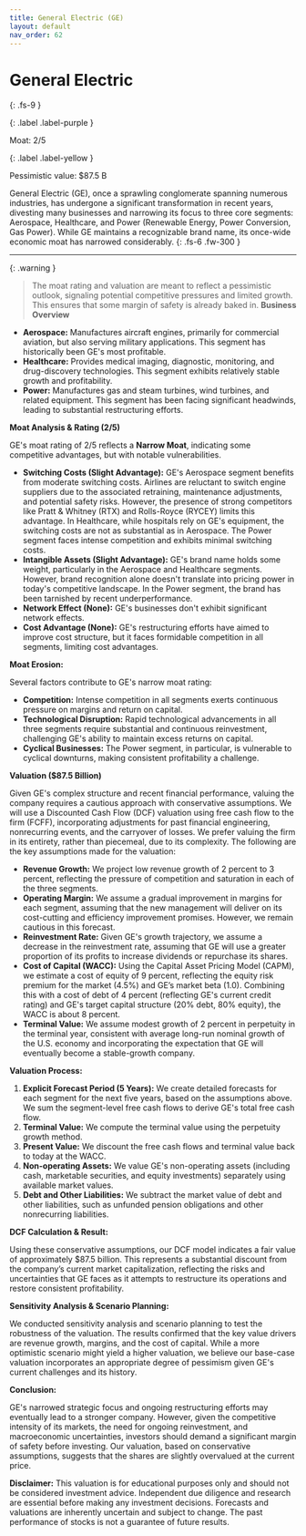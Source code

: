 ```yaml
---
title: General Electric (GE)
layout: default
nav_order: 62
---
```


# General Electric
{: .fs-9 }

{: .label .label-purple }

Moat: 2/5

{: .label .label-yellow }

Pessimistic value: $87.5 B

General Electric (GE), once a sprawling conglomerate spanning numerous industries, has undergone a significant transformation in recent years, divesting many businesses and narrowing its focus to three core segments: Aerospace, Healthcare, and Power (Renewable Energy, Power Conversion, Gas Power). While GE maintains a recognizable brand name, its once-wide economic moat has narrowed considerably.
{: .fs-6 .fw-300 }

---

{: .warning } 
>The moat rating and valuation are meant to reflect a pessimistic outlook, signaling potential competitive pressures and limited growth. This ensures that some margin of safety is already baked in.
**Business Overview**

* **Aerospace:** Manufactures aircraft engines, primarily for commercial aviation, but also serving military applications. This segment has historically been GE's most profitable.
* **Healthcare:** Provides medical imaging, diagnostic, monitoring, and drug-discovery technologies. This segment exhibits relatively stable growth and profitability.
* **Power:** Manufactures gas and steam turbines, wind turbines, and related equipment. This segment has been facing significant headwinds, leading to substantial restructuring efforts.


**Moat Analysis & Rating (2/5)**

GE's moat rating of 2/5 reflects a **Narrow Moat**, indicating some competitive advantages, but with notable vulnerabilities.

* **Switching Costs (Slight Advantage):**  GE's Aerospace segment benefits from moderate switching costs. Airlines are reluctant to switch engine suppliers due to the associated retraining, maintenance adjustments, and potential safety risks. However, the presence of strong competitors like Pratt & Whitney (RTX) and Rolls-Royce (RYCEY) limits this advantage. In Healthcare, while hospitals rely on GE's equipment, the switching costs are not as substantial as in Aerospace.  The Power segment faces intense competition and exhibits minimal switching costs.
* **Intangible Assets (Slight Advantage):** GE's brand name holds some weight, particularly in the Aerospace and Healthcare segments. However, brand recognition alone doesn't translate into pricing power in today's competitive landscape.  In the Power segment, the brand has been tarnished by recent underperformance.
* **Network Effect (None):**  GE's businesses don't exhibit significant network effects.
* **Cost Advantage (None):** GE's restructuring efforts have aimed to improve cost structure, but it faces formidable competition in all segments, limiting cost advantages.

**Moat Erosion:**

Several factors contribute to GE's narrow moat rating:

* **Competition:** Intense competition in all segments exerts continuous pressure on margins and return on capital.
* **Technological Disruption:**  Rapid technological advancements in all three segments require substantial and continuous reinvestment, challenging GE's ability to maintain excess returns on capital.
* **Cyclical Businesses:** The Power segment, in particular, is vulnerable to cyclical downturns, making consistent profitability a challenge.

**Valuation ($87.5 Billion)**

Given GE's complex structure and recent financial performance, valuing the company requires a cautious approach with conservative assumptions. We will use a Discounted Cash Flow (DCF) valuation using free cash flow to the firm (FCFF), incorporating adjustments for past financial engineering, nonrecurring events, and the carryover of losses. We prefer valuing the firm in its entirety, rather than piecemeal, due to its complexity. The following are the key assumptions made for the valuation:

* **Revenue Growth:** We project low revenue growth of 2 percent to 3 percent, reflecting the pressure of competition and saturation in each of the three segments.
* **Operating Margin:**  We assume a gradual improvement in margins for each segment, assuming that the new management will deliver on its cost-cutting and efficiency improvement promises. However, we remain cautious in this forecast.
* **Reinvestment Rate:**  Given GE's growth trajectory, we assume a decrease in the reinvestment rate, assuming that GE will use a greater proportion of its profits to increase dividends or repurchase its shares.
* **Cost of Capital (WACC):**  Using the Capital Asset Pricing Model (CAPM), we estimate a cost of equity of 9 percent, reflecting the equity risk premium for the market (4.5%) and GE’s market beta (1.0). Combining this with a cost of debt of 4 percent (reflecting GE's current credit rating) and GE's target capital structure (20% debt, 80% equity), the WACC is about 8 percent. 
* **Terminal Value:** We assume modest growth of 2 percent in perpetuity in the terminal year, consistent with average long-run nominal growth of the U.S. economy and incorporating the expectation that GE will eventually become a stable-growth company.

**Valuation Process:**

1. **Explicit Forecast Period (5 Years):**  We create detailed forecasts for each segment for the next five years, based on the assumptions above.  We sum the segment-level free cash flows to derive GE's total free cash flow.
2. **Terminal Value:**  We compute the terminal value using the perpetuity growth method.
3. **Present Value:** We discount the free cash flows and terminal value back to today at the WACC.
4. **Non-operating Assets:** We value GE's non-operating assets (including cash, marketable securities, and equity investments) separately using available market values. 
5. **Debt and Other Liabilities:** We subtract the market value of debt and other liabilities, such as unfunded pension obligations and other nonrecurring liabilities.

**DCF Calculation & Result:**

Using these conservative assumptions, our DCF model indicates a fair value of approximately $87.5 billion. This represents a substantial discount from the company’s current market capitalization, reflecting the risks and uncertainties that GE faces as it attempts to restructure its operations and restore consistent profitability.

**Sensitivity Analysis & Scenario Planning:**

We conducted sensitivity analysis and scenario planning to test the robustness of the valuation. The results confirmed that the key value drivers are revenue growth, margins, and the cost of capital.  While a more optimistic scenario might yield a higher valuation, we believe our base-case valuation incorporates an appropriate degree of pessimism given GE's current challenges and its history.


**Conclusion:**

GE's narrowed strategic focus and ongoing restructuring efforts may eventually lead to a stronger company. However, given the competitive intensity of its markets, the need for ongoing reinvestment, and macroeconomic uncertainties, investors should demand a significant margin of safety before investing. Our valuation, based on conservative assumptions, suggests that the shares are slightly overvalued at the current price.

**Disclaimer:** This valuation is for educational purposes only and should not be considered investment advice.  Independent due diligence and research are essential before making any investment decisions.  Forecasts and valuations are inherently uncertain and subject to change. The past performance of stocks is not a guarantee of future results.